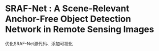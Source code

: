 # SRAF-Net : A Scene-Relevant Anchor-Free Object Detection Network in Remote Sensing Images
优化SRAF-Net源代码、添加可视化
